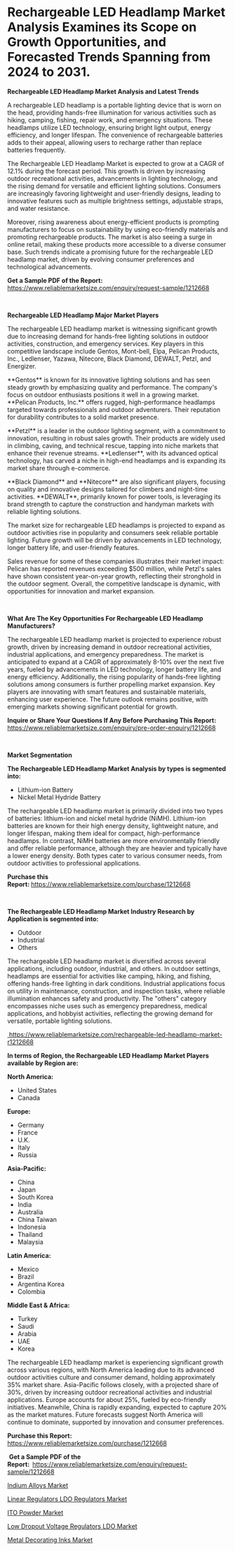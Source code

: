 <p><h1>Rechargeable LED Headlamp Market Analysis Examines its Scope on Growth Opportunities, and Forecasted Trends Spanning from 2024 to 2031.</h1></p><p><strong>Rechargeable LED Headlamp Market Analysis and Latest Trends</strong></p>
<p><p>A rechargeable LED headlamp is a portable lighting device that is worn on the head, providing hands-free illumination for various activities such as hiking, camping, fishing, repair work, and emergency situations. These headlamps utilize LED technology, ensuring bright light output, energy efficiency, and longer lifespan. The convenience of rechargeable batteries adds to their appeal, allowing users to recharge rather than replace batteries frequently.</p><p>The Rechargeable LED Headlamp Market is expected to grow at a CAGR of 12.1% during the forecast period. This growth is driven by increasing outdoor recreational activities, advancements in lighting technology, and the rising demand for versatile and efficient lighting solutions. Consumers are increasingly favoring lightweight and user-friendly designs, leading to innovative features such as multiple brightness settings, adjustable straps, and water resistance.</p><p>Moreover, rising awareness about energy-efficient products is prompting manufacturers to focus on sustainability by using eco-friendly materials and promoting rechargeable products. The market is also seeing a surge in online retail, making these products more accessible to a diverse consumer base. Such trends indicate a promising future for the rechargeable LED headlamp market, driven by evolving consumer preferences and technological advancements.</p></p>
<p><strong>Get a Sample PDF of the Report:&nbsp;</strong> <a href="https://www.reliablemarketsize.com/enquiry/request-sample/1212668?utm_campaign=1133&utm_medium=2&utm_source=Github&utm_content=ia&utm_term=06102024&utm_id=rechargeable-led-headlamp">https://www.reliablemarketsize.com/enquiry/request-sample/1212668</a></p>
<p>&nbsp;</p>
<p><strong>Rechargeable LED Headlamp Major Market Players</strong></p>
<p><p>The rechargeable LED headlamp market is witnessing significant growth due to increasing demand for hands-free lighting solutions in outdoor activities, construction, and emergency services. Key players in this competitive landscape include Gentos, Mont-bell, Elpa, Pelican Products, Inc., Ledlenser, Yazawa, Nitecore, Black Diamond, DEWALT, Petzl, and Energizer.</p><p>**Gentos** is known for its innovative lighting solutions and has seen steady growth by emphasizing quality and performance. The company's focus on outdoor enthusiasts positions it well in a growing market. **Pelican Products, Inc.** offers rugged, high-performance headlamps targeted towards professionals and outdoor adventurers. Their reputation for durability contributes to a solid market presence.</p><p>**Petzl** is a leader in the outdoor lighting segment, with a commitment to innovation, resulting in robust sales growth. Their products are widely used in climbing, caving, and technical rescue, tapping into niche markets that enhance their revenue streams. **Ledlenser**, with its advanced optical technology, has carved a niche in high-end headlamps and is expanding its market share through e-commerce.</p><p>**Black Diamond** and **Nitecore** are also significant players, focusing on quality and innovative designs tailored for climbers and night-time activities. **DEWALT**, primarily known for power tools, is leveraging its brand strength to capture the construction and handyman markets with reliable lighting solutions.</p><p>The market size for rechargeable LED headlamps is projected to expand as outdoor activities rise in popularity and consumers seek reliable portable lighting. Future growth will be driven by advancements in LED technology, longer battery life, and user-friendly features. </p><p>Sales revenue for some of these companies illustrates their market impact: Pelican has reported revenues exceeding $500 million, while Petzl's sales have shown consistent year-on-year growth, reflecting their stronghold in the outdoor segment. Overall, the competitive landscape is dynamic, with opportunities for innovation and market expansion.</p></p>
<p>&nbsp;</p>
<p><strong>What Are The Key Opportunities For Rechargeable LED Headlamp Manufacturers?</strong></p>
<p><p>The rechargeable LED headlamp market is projected to experience robust growth, driven by increasing demand in outdoor recreational activities, industrial applications, and emergency preparedness. The market is anticipated to expand at a CAGR of approximately 8-10% over the next five years, fueled by advancements in LED technology, longer battery life, and energy efficiency. Additionally, the rising popularity of hands-free lighting solutions among consumers is further propelling market expansion. Key players are innovating with smart features and sustainable materials, enhancing user experience. The future outlook remains positive, with emerging markets showing significant potential for growth.</p></p>
<p><strong>Inquire or Share Your Questions If Any Before Purchasing This Report:</strong> <a href="https://www.reliablemarketsize.com/enquiry/pre-order-enquiry/1212668?utm_campaign=1133&utm_medium=2&utm_source=Github&utm_content=ia&utm_term=06102024&utm_id=rechargeable-led-headlamp">https://www.reliablemarketsize.com/enquiry/pre-order-enquiry/1212668</a></p>
<p>&nbsp;</p>
<p><strong>Market Segmentation</strong></p>
<p><strong>The Rechargeable LED Headlamp Market Analysis by types is segmented into:</strong></p>
<p><ul><li>Lithium-ion Battery</li><li>Nickel Metal Hydride Battery</li></ul></p>
<p><p>The rechargeable LED headlamp market is primarily divided into two types of batteries: lithium-ion and nickel metal hydride (NiMH). Lithium-ion batteries are known for their high energy density, lightweight nature, and longer lifespan, making them ideal for compact, high-performance headlamps. In contrast, NiMH batteries are more environmentally friendly and offer reliable performance, although they are heavier and typically have a lower energy density. Both types cater to various consumer needs, from outdoor activities to professional applications.</p></p>
<p><strong>Purchase this Report:&nbsp;</strong><a href="https://www.reliablemarketsize.com/purchase/1212668?utm_campaign=1133&utm_medium=2&utm_source=Github&utm_content=ia&utm_term=06102024&utm_id=rechargeable-led-headlamp">https://www.reliablemarketsize.com/purchase/1212668</a></p>
<p>&nbsp;</p>
<p><strong>The Rechargeable LED Headlamp Market Industry Research by Application is segmented into:</strong></p>
<p><ul><li>Outdoor</li><li>Industrial</li><li>Others</li></ul></p>
<p><p>The rechargeable LED headlamp market is diversified across several applications, including outdoor, industrial, and others. In outdoor settings, headlamps are essential for activities like camping, hiking, and fishing, offering hands-free lighting in dark conditions. Industrial applications focus on utility in maintenance, construction, and inspection tasks, where reliable illumination enhances safety and productivity. The "others" category encompasses niche uses such as emergency preparedness, medical applications, and hobbyist activities, reflecting the growing demand for versatile, portable lighting solutions.</p></p>
<p><a href="https://www.reliablemarketsize.com/rechargeable-led-headlamp-market-r1212668?utm_campaign=1133&utm_medium=2&utm_source=Github&utm_content=ia&utm_term=06102024&utm_id=rechargeable-led-headlamp">&nbsp;https://www.reliablemarketsize.com/rechargeable-led-headlamp-market-r1212668</a></p>
<p><strong>In terms of Region, the Rechargeable LED Headlamp Market Players available by Region are:</strong></p>
<p>
    <p> <strong> North America: </strong>
        <ul>
            <li>United States</li>
            <li>Canada</li>
        </ul>
        </p> 
    <p> <strong> Europe: </strong>
        <ul>
            <li>Germany</li>
            <li>France</li>
            <li>U.K.</li>
            <li>Italy</li>
            <li>Russia</li>
        </ul>
        </p> 
    <p> <strong> Asia-Pacific: </strong>
        <ul>
            <li>China</li>
            <li>Japan</li>
            <li>South Korea</li>
            <li>India</li>
            <li>Australia</li>
            <li>China Taiwan</li>
            <li>Indonesia</li>
            <li>Thailand</li>
            <li>Malaysia</li>
        </ul>
        </p> 
    <p> <strong> Latin America: </strong>
        <ul>
            <li>Mexico</li>
            <li>Brazil</li>
            <li>Argentina Korea</li>
            <li>Colombia</li>
        </ul>
        </p> 
    <p> <strong> Middle East & Africa: </strong>
        <ul>
            <li>Turkey</li>
            <li>Saudi</li>
            <li>Arabia</li>
            <li>UAE</li>
            <li>Korea</li>
        </ul>
    </p>
    </p>
<p><p>The rechargeable LED headlamp market is experiencing significant growth across various regions, with North America leading due to its advanced outdoor activities culture and consumer demand, holding approximately 35% market share. Asia-Pacific follows closely, with a projected share of 30%, driven by increasing outdoor recreational activities and industrial applications. Europe accounts for about 25%, fueled by eco-friendly initiatives. Meanwhile, China is rapidly expanding, expected to capture 20% as the market matures. Future forecasts suggest North America will continue to dominate, supported by innovation and consumer preferences.</p></p>
<p><strong>Purchase this Report: </strong><a href="https://www.reliablemarketsize.com/purchase/1212668?utm_campaign=1133&utm_medium=2&utm_source=Github&utm_content=ia&utm_term=06102024&utm_id=rechargeable-led-headlamp">https://www.reliablemarketsize.com/purchase/1212668</a></p>
<p>&nbsp;<strong>Get a Sample PDF of the Report:&nbsp;&nbsp;</strong><a href="https://www.reliablemarketsize.com/enquiry/request-sample/1212668?utm_campaign=1133&utm_medium=2&utm_source=Github&utm_content=ia&utm_term=06102024&utm_id=rechargeable-led-headlamp">https://www.reliablemarketsize.com/enquiry/request-sample/1212668</a></p>
<p><strong></strong></p>
<p><p><a href="https://www.linkedin.com/pulse/indium-alloys-market-indicators-size-regional-breakdown-fhqre?utm_campaign=1133&utm_medium=2&utm_source=Github&utm_content=ia&utm_term=06102024&utm_id=rechargeable-led-headlamp">Indium Alloys Market</a></p><p><a href="https://issuu.com/reportprime-2/docs/linear-regulators-ldo-regulators-ma_fdb99070b16761?utm_campaign=1133&utm_medium=2&utm_source=Github&utm_content=ia&utm_term=06102024&utm_id=rechargeable-led-headlamp">Linear Regulators LDO Regulators Market</a></p><p><a href="https://www.linkedin.com/pulse/global-ito-powder-industry-types-applications-market-players-rivxf?utm_campaign=1133&utm_medium=2&utm_source=Github&utm_content=ia&utm_term=06102024&utm_id=rechargeable-led-headlamp">ITO Powder Market</a></p><p><a href="https://issuu.com/reportprime-2/docs/low-dropout-voltage-regulators-ldo-_12cc8cdd10528a?utm_campaign=1133&utm_medium=2&utm_source=Github&utm_content=ia&utm_term=06102024&utm_id=rechargeable-led-headlamp">Low Dropout Voltage Regulators LDO Market</a></p><p><a href="https://www.linkedin.com/pulse/navigating-metal-decorating-inks-market-expert-analysis-nanvf?utm_campaign=1133&utm_medium=2&utm_source=Github&utm_content=ia&utm_term=06102024&utm_id=rechargeable-led-headlamp">Metal Decorating Inks Market</a></p></p>